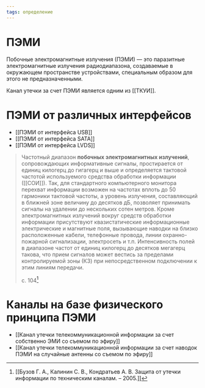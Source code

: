 ```yaml
---
tags: определение
---
```

# ПЭМИ
Побочные электромагнитные излучения (ПЭМИ) — это паразитные электромагнитные излучения радиодиапазона, создаваемые в окружающем пространстве устройствами, специальным образом для этого не предназначенными.

Канал утечки за счет ПЭМИ является одним из [[ТКУИ]].

# ПЭМИ от различных интерфейсов
- [[ПЭМИ от интерфейса USB]]
- [[ПЭМИ от интерфейса SATA]]
- [[ПЭМИ от интерфейса LVDS]]


>Частотный диапазон **побочных электромагнитных излучений**, сопровождающих информативные сигналы, простирается от единиц килогерц до гигагерц и выше и определяется тактовой частотой используемого средства обработки информации ([[СОИ]]). Так, для стандартного компьютерного монитора перехват информации возможен на частотах вплоть до 50 гармоники тактовой частоты, а уровень излучения, составляющий в ближней зоне величину до десятков дБ, позволяет принимать сигналы на удалении до нескольких сотен метров.
>Кроме электромагнитных излучений вокруг средств обработки информации присутствуют квазистатические информационные электрические и магнитные поля, вызывающие наводки на близко расположенные кабели, телефонные провода, линии охранно-пожарной сигнализации, электросеть и т.п. Интенсивность полей в диапазоне частот от единиц килогерц до десятков мегагерц такова, что прием сигналов может вестись за пределами контролируемой зоны (КЗ) при непосредственном подключении к этим линиям передачи.
>
>с. 104[^1]

# Каналы на базе физического принципа ПЭМИ
- [[Канал утечки телекоммуникационной информации за счет собственно ЭМИ со съемом по эфиру]]
- [[Канал утечки телекоммуникационной информации за счет наводок ПЭМИ на случайные антенны со съемом по эфиру]]


[^1]:[[Бузов Г. А., Калинин С. В., Кондратьев А. В. Защита от утечки информации по техническим каналам. – 2005.]]
